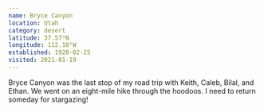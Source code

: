 ```yaml
---
name: Bryce Canyon
location: Utah
category: desert
latitude: 37.57°N
longitude: 112.18°W
established: 1928-02-25
visited: 2021-01-19
---
```


Bryce Canyon was the last stop of my road trip with Keith, Caleb, Bilal, and Ethan. We went on an eight-mile hike through the hoodoos. I need to return someday for stargazing!

